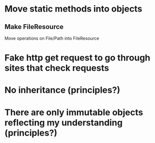 # Move static methods into objects

## Make FileResource
Move operations on File/Path into FileResource

# Fake http get request to go through sites that check requests

# No inheritance (principles?)

# There are only immutable objects reflecting my understanding (principles?) 